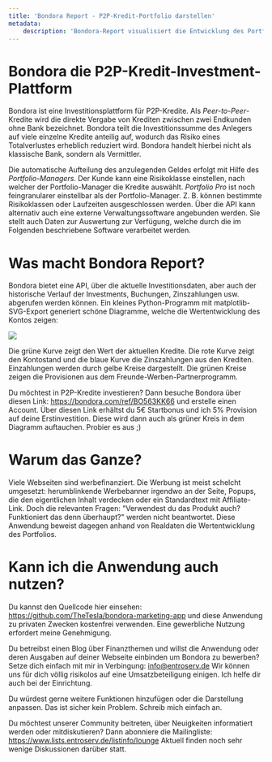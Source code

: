 ```yaml
---
title: 'Bondora Report - P2P-Kredit-Portfolio darstellen'
metadata:
    description: 'Bondora-Report visualisiert die Entwicklung des Portfolios deiner P2P-Kredit-Investments.'
---
```


# Bondora die P2P-Kredit-Investment-Plattform

Bondora ist eine Investitionsplattform für P2P-Kredite. Als _Peer-to-Peer_-Kredite wird die direkte Vergabe von Krediten zwischen zwei Endkunden ohne Bank bezeichnet. Bondora teilt die Investitionssumme des Anlegers auf viele einzelne Kredite anteilig auf, wodurch das Risiko eines Totalverlustes erheblich reduziert wird. Bondora handelt hierbei nicht als klassische Bank, sondern als Vermittler. 

Die automatische Aufteilung des anzulegenden Geldes erfolgt mit Hilfe des _Portfolio-Managers_. Der Kunde kann eine Risikoklasse einstellen, nach welcher der Portfolio-Manager die Kredite auswählt. _Portfolio Pro_ ist noch feingranularer einstellbar als der Portfolio-Manager. Z. B. können bestimmte Risikoklassen oder Laufzeiten ausgeschlossen werden. Über die API kann alternativ auch eine externe Verwaltungssoftware angebunden werden. Sie stellt auch Daten zur Auswertung zur Verfügung, welche durch die im Folgenden beschriebene Software verarbeitet werden.

# Was macht Bondora Report?

Bondora bietet eine API, über die aktuelle Investitionsdaten, aber auch der historische Verlauf der Investments, Buchungen, Zinszahlungen usw. abgerufen werden können. Ein kleines Python-Programm mit matplotlib-SVG-Export generiert schöne Diagramme, welche die Wertentwicklung des Kontos zeigen:

![](/images/report.svg)

Die grüne Kurve zeigt den Wert der aktuellen Kredite. Die rote Kurve zeigt den Kontostand und die blaue Kurve die Zinszahlungen aus den Krediten. Einzahlungen werden durch gelbe Kreise dargestellt. Die grünen Kreise zeigen die Provisionen aus dem Freunde-Werben-Partnerprogramm.

Du möchtest in P2P-Kredite investieren? Dann besuche Bondora über diesen Link: https://bondora.com/ref/BO563KK66 und erstelle einen Account. Über diesen Link erhältst du 5€ Startbonus und ich 5% Provision auf deine Erstinvestition. Diese wird dann auch als grüner Kreis in dem Diagramm auftauchen. Probier es aus ;)

# Warum das Ganze?

Viele Webseiten sind werbefinanziert. Die Werbung ist meist schelcht umgesetzt: herumblinkende Werbebanner irgendwo an der Seite, Popups, die den eigentlichen Inhalt verdecken oder ein Standardtext mit Affiliate-Link. Doch die relevanten Fragen: "Verwendest du das Produkt auch? Funktioniert das denn überhaupt?" werden nicht beantwortet. Diese Anwendung beweist dagegen anhand von Realdaten die Wertentwicklung des Portfolios. 

# Kann ich die Anwendung auch nutzen?

Du kannst den Quellcode hier einsehen: https://github.com/TheTesla/bondora-marketing-app und diese Anwendung zu privaten Zwecken kostenfrei verwenden. Eine gewerbliche Nutzung erfordert meine Genehmigung.

Du betreibst einen Blog über Finanzthemen  und willst die Anwendung oder deren Ausgaben auf deiner Webseite einbinden um Bondora zu bewerben? Setze dich einfach mit mir in Verbingung: <info@entroserv.de> Wir können uns für dich völlig risikolos auf eine Umsatzbeteiligung einigen. Ich helfe dir auch bei der Einrichtung.

Du würdest gerne weitere Funktionen hinzufügen oder die Darstellung anpassen. Das ist sicher kein Problem. Schreib mich einfach an.

Du möchtest unserer Community beitreten, über Neuigkeiten informatiert werden oder mitdiskutieren? Dann abonniere die Mailingliste: https://www.lists.entroserv.de/listinfo/lounge Aktuell finden noch sehr wenige Diskussionen darüber statt.

